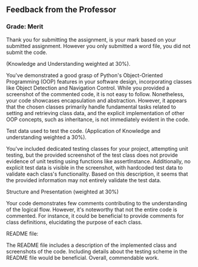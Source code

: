 ## Feedback from the Professor

### Grade: Merit

Thank you for submitting the assignment, is your mark based on your submitted assignment. However you only submitted a word file, you did not submit the code.

 (Knowledge and Understanding weighted at 30%). 

You've demonstrated a good grasp of Python's Object-Oriented Programming (OOP) features in your software design, incorporating classes like Object Detection and Navigation Control. While you provided a screenshot of the commented code, it is not easy to follow. Nonetheless, your code showcases encapsulation and abstraction. However, it appears that the chosen classes primarily handle fundamental tasks related to setting and retrieving class data, and the explicit implementation of other OOP concepts, such as inheritance, is not immediately evident in the code.

 

Test data used to test the code. (Application of Knowledge and understanding weighted a 30%). 

 

You've included dedicated testing classes for your project, attempting unit testing, but the provided screenshot of the test class does not provide evidence of unit testing using functions like assertInstance. Additionally, no explicit test data is visible in the screenshot, with hardcoded test data to validate each class's functionality. Based on this description, it seems that the provided information may not entirely validate the test data.

Structure and Presentation (weighted at 30%) 

Your code demonstrates few  comments contributing to the understanding of the logical flow. However, it's noteworthy that not the entire code is commented. For instance, it could be beneficial to provide comments for class definitions, elucidating the purpose of each class.


README file:

The README file includes a description of the implemented class and screenshots of the code.   Including details about the testing scheme in the README file would be beneficial. Overall, commendable work.
